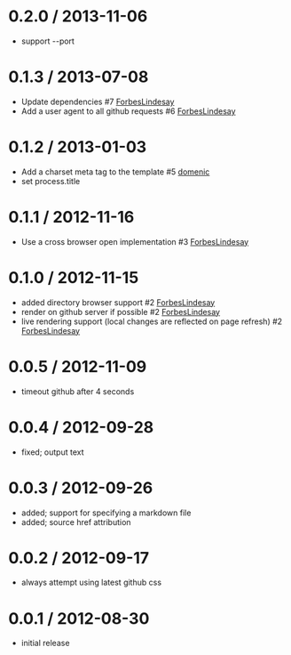 0.2.0 / 2013-11-06
==================

* support --port

0.1.3 / 2013-07-08
==================

* Update dependencies #7 [ForbesLindesay](https://github.com/ForbesLindesay)
* Add a user agent to all github requests #6 [ForbesLindesay](https://github.com/ForbesLindesay)

0.1.2 / 2013-01-03
==================

* Add a charset meta tag to the template #5 [domenic](https://github.com/domenic)
* set process.title

0.1.1 / 2012-11-16
==================

* Use a cross browser open implementation #3 [ForbesLindesay](https://github.com/ForbesLindesay)

0.1.0 / 2012-11-15
==================

* added directory browser support #2 [ForbesLindesay](https://github.com/ForbesLindesay)
* render on github server if possible #2 [ForbesLindesay](https://github.com/ForbesLindesay)
* live rendering support (local changes are reflected on page refresh) #2 [ForbesLindesay](https://github.com/ForbesLindesay)

0.0.5 / 2012-11-09
==================

* timeout github after 4 seconds

0.0.4 / 2012-09-28
==================

* fixed; output text

0.0.3 / 2012-09-26
==================

* added; support for specifying a markdown file
* added; source href attribution

0.0.2 / 2012-09-17
==================

* always attempt using latest github css

0.0.1 / 2012-08-30
==================

* initial release

